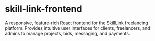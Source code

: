 # skill-link-frontend
 A responsive, feature-rich React frontend for the SkillLink freelancing platform. Provides intuitive user interfaces for clients, freelancers, and admins to manage projects, bids, messaging, and payments.
